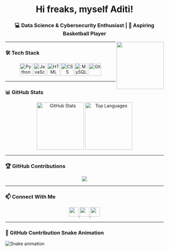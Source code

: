 <h1 align="center">Hi freaks, myself Aditi!</h1>

<h3 align="center">💻 Data Science & Cybersecurity Enthusiast | 🏀 Aspiring Basketball Player </h3>

<!-- Adding the GIF properly -->
<img align="right" height="150" src="https://media.giphy.com/media/3o7TKM36q6bEDJ8yCk/giphy.gif" />

---

### 🛠 Tech Stack  
<div align="center">
  <img src="https://cdn.jsdelivr.net/gh/devicons/devicon/icons/python/python-original.svg" height="40" alt="Python" />
  <img src="https://cdn.jsdelivr.net/gh/devicons/devicon/icons/javascript/javascript-original.svg" height="40" alt="JavaScript" />
  <img src="https://cdn.jsdelivr.net/gh/devicons/devicon/icons/html5/html5-original.svg" height="40" alt="HTML" />
  <img src="https://cdn.jsdelivr.net/gh/devicons/devicon/icons/css3/css3-original.svg" height="40" alt="CSS" />
  <img src="https://cdn.jsdelivr.net/gh/devicons/devicon/icons/mysql/mysql-original.svg" height="40" alt="MySQL" />
  <img src="https://cdn.jsdelivr.net/gh/devicons/devicon/icons/git/git-original.svg" height="40" alt="Git" />
</div>

---

### 📊 GitHub Stats  
<div align="center">
  <img src="https://github-readme-stats.vercel.app/api?username=yehaditii&show_icons=true&theme=dracula" height="150" alt="GitHub Stats" />
  <img src="https://github-readme-stats.vercel.app/api/top-langs/?username=yehaditii&layout=compact&theme=dracula" height="150" alt="Top Languages" />
</div>

---

### 🏆 GitHub Contributions  
<div align="center">
  <img src="https://github.com/yehaditii/yehaditii/blob/output/github-contribution-grid-snake.svg" />
</div>

---

### 📫 Connect With Me  
<div align="center">
  <a href="https://www.linkedin.com/in/aditi-jha-932016185/" target="_blank">
    <img src="https://img.shields.io/badge/LinkedIn-blue?logo=linkedin&style=for-the-badge" height="30" />
  </a>
  <a href="mailto:aditijha7207@gmail.com" target="_blank">
    <img src="https://img.shields.io/badge/Gmail-red?logo=gmail&style=for-the-badge" height="30" />
  </a>
  <a href="https://discord.com/users/yehaditii" target="_blank">
    <img src="https://img.shields.io/badge/Discord-blue?logo=discord&style=for-the-badge" height="30" />
  </a>
</div>

---

### 🐍 GitHub Contribution Snake Animation  
![Snake animation](https://github.com/yehaditii/yehaditii/blob/output/github-contribution-grid-snake.svg)

